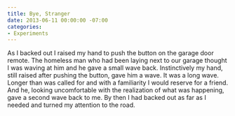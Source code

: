 ```yaml
---
title: Bye, Stranger
date: 2013-06-11 00:00:00 -07:00
categories:
- Experiments
---
```


<p>As I backed out I raised my hand to push the button on the garage door remote. The homeless man who had been laying next to our garage thought I was waving at him and he gave a small wave back. Instinctively my hand, still raised after pushing the button, gave him a wave. It was a long wave. Longer than was called for and with a familiarity I would reserve for a friend. And he, looking uncomfortable with the realization of what was happening, gave a second wave back to me. By then I had backed out as far as I needed and turned my attention to the road.</p>
